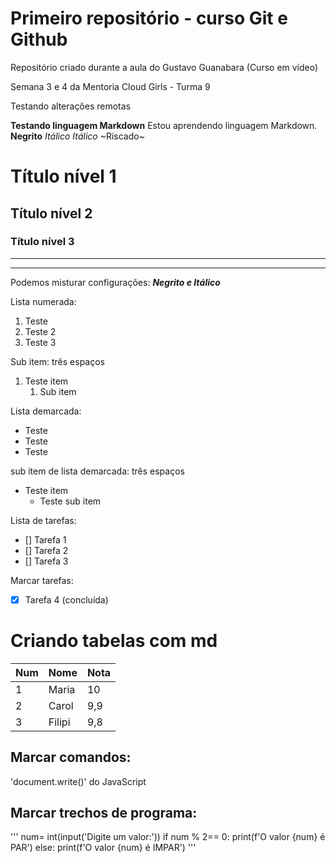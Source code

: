 # Primeiro repositório - curso Git e Github

 Repositório criado durante a aula do Gustavo Guanabara (Curso em vídeo)

 Semana 3 e 4 da Mentoria Cloud Girls - Turma 9
 
 Testando alterações remotas


**Testando linguagem Markdown**
Estou aprendendo linguagem Markdown.
**Negrito**
*Itálico*
_Itálico_
~Riscado~
# Título nível 1
## Título nível 2 
### Título nível 3
---
***
Podemos misturar configurações:
**_Negrito e Itálico_**

Lista numerada:
1. Teste
1. Teste 2
1. Teste 3

Sub item: três espaços
1. Teste item
   1. Sub item

Lista demarcada:
* Teste
* Teste
* Teste

sub item de lista demarcada: três espaços
* Teste item
   * Teste sub item

Lista de tarefas:
- [] Tarefa 1
- [] Tarefa 2
- [] Tarefa 3

Marcar tarefas:
- [x] Tarefa 4 (concluída)

# Criando tabelas com md
Num | Nome | Nota
---|---|---
1 | Maria | 10
2 | Carol | 9,9
3 | Filipi | 9,8

## Marcar comandos:
'document.write()' do JavaScript

## Marcar trechos de programa:
'''
num= int(input('Digite um valor:'))
if num % 2== 0:
    print(f'O valor {num} é PAR')
else:
   print(f'O valor {num} é IMPAR')
'''